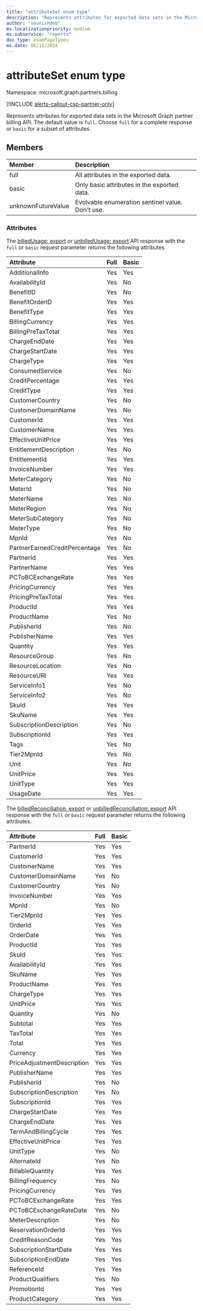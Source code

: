 ```yaml
---
title: "attributeSet enum type"
description: "Represents attributes for exported data sets in the Microsoft Graph partner billing API."
author: "sourishdeb"
ms.localizationpriority: medium
ms.subservice: "reports"
doc_type: enumPageTypes
ms.date: 06/11/2024
---
```


# attributeSet enum type

Namespace: microsoft.graph.partners.billing

[!INCLUDE [alerts-callout-csp-partner-only](../includes/alerts-callout-csp-partner-only.md)]

Represents attributes for exported data sets in the Microsoft Graph partner billing API. The default value is `full`. Choose `full` for a complete response or `basic` for a subset of attributes.

## Members

| Member             | Description                                      |
|:-------------------|:-------------------------------------------------|
| full               | All attributes in the exported data.             |
| basic              | Only basic attributes in the exported data.      |
| unknownFutureValue | Evolvable enumeration sentinel value. Don't use. |

### Attributes

The [billedUsage: export](../api/partners-billing-billedusage-export.md) or [unbilledUsage: export](../api/partners-billing-unbilledusage-export.md) API response with the `full` or `basic` request parameter returns the following attributes.

| Attribute                     | Full | Basic |
|:------------------------------|:-----|:------|
| AdditionalInfo                | Yes  | Yes   |
| AvailabilityId                | Yes  | No    |
| BenefitID                     | Yes  | No    |
| BenefitOrderID                | Yes  | Yes   |
| BenefitType                   | Yes  | Yes   |
| BillingCurrency               | Yes  | Yes   |
| BillingPreTaxTotal            | Yes  | Yes   |
| ChargeEndDate                 | Yes  | Yes   |
| ChargeStartDate               | Yes  | Yes   |
| ChargeType                    | Yes  | Yes   |
| ConsumedService               | Yes  | No    |
| CreditPercentage              | Yes  | Yes   |
| CreditType                    | Yes  | Yes   |
| CustomerCountry               | Yes  | No    |
| CustomerDomainName            | Yes  | No    |
| CustomerId                    | Yes  | Yes   |
| CustomerName                  | Yes  | Yes   |
| EffectiveUnitPrice            | Yes  | Yes   |
| EntitlementDescription        | Yes  | No    |
| EntitlementId                 | Yes  | Yes   |
| InvoiceNumber                 | Yes  | Yes   |
| MeterCategory                 | Yes  | No    |
| MeterId                       | Yes  | No    |
| MeterName                     | Yes  | No    |
| MeterRegion                   | Yes  | No    |
| MeterSubCategory              | Yes  | No    |
| MeterType                     | Yes  | No    |
| MpnId                         | Yes  | No    |
| PartnerEarnedCreditPercentage | Yes  | No    |
| PartnerId                     | Yes  | Yes   |
| PartnerName                   | Yes  | Yes   |
| PCToBCExchangeRate            | Yes  | Yes   |
| PricingCurrency               | Yes  | Yes   |
| PricingPreTaxTotal            | Yes  | Yes   |
| ProductId                     | Yes  | Yes   |
| ProductName                   | Yes  | No    |
| PublisherId                   | Yes  | No    |
| PublisherName                 | Yes  | Yes   |
| Quantity                      | Yes  | Yes   |
| ResourceGroup                 | Yes  | No    |
| ResourceLocation              | Yes  | No    |
| ResourceURI                   | Yes  | Yes   |
| ServiceInfo1                  | Yes  | No    |
| ServiceInfo2                  | Yes  | No    |
| SkuId                         | Yes  | Yes   |
| SkuName                       | Yes  | Yes   |
| SubscriptionDescription       | Yes  | No    |
| SubscriptionId                | Yes  | Yes   |
| Tags                          | Yes  | No    |
| Tier2MpnId                    | Yes  | No    |
| Unit                          | Yes  | No    |
| UnitPrice                     | Yes  | Yes   |
| UnitType                      | Yes  | Yes   |
| UsageDate                     | Yes  | Yes   |

The [billedReconciliation: export](../api/partners-billing-billedreconciliation-export.md) or [unbilledReconciliation: export](../api/partners-billing-unbilledreconciliation-export.md) API response with the `full` or `basic` request parameter returns the following attributes.

| Attribute                     | Full | Basic |
|:------------------------------|:-----|:------|
|PartnerId                      | Yes  | Yes   |
|CustomerId                     | Yes  | Yes   |
|CustomerName                   | Yes  | Yes   |
|CustomerDomainName             | Yes  | No    |
|CustomerCountry                | Yes  | No    |
|InvoiceNumber                  | Yes  | Yes   |
|MpnId                          | Yes  | No    |
|Tier2MpnId                     | Yes  | Yes   |
|OrderId                        | Yes  | Yes   |
|OrderDate                      | Yes  | Yes   |
|ProductId                      | Yes  | Yes   |
|SkuId                          | Yes  | Yes   |
|AvailabilityId                 | Yes  | Yes   |
|SkuName                        | Yes  | Yes   |
|ProductName                    | Yes  | Yes   |
|ChargeType                     | Yes  | Yes   |
|UnitPrice                      | Yes  | Yes   |
|Quantity                       | Yes  | No    |
|Subtotal                       | Yes  | Yes   |
|TaxTotal                       | Yes  | Yes   |
|Total                          | Yes  | Yes   |
|Currency                       | Yes  | Yes   |
|PriceAdjustmentDescription     | Yes  | Yes   |
|PublisherName                  | Yes  | Yes   |
|PublisherId                    | Yes  | No    |
|SubscriptionDescription        | Yes  | No    |
|SubscriptionId                 | Yes  | Yes   |
|ChargeStartDate                | Yes  | Yes   |
|ChargeEndDate                  | Yes  | Yes   |
|TermAndBillingCycle            | Yes  | Yes   |
|EffectiveUnitPrice             | Yes  | Yes   |
|UnitType                       | Yes  | No    |
|AlternateId                    | Yes  | No    |
|BillableQuantity               | Yes  | Yes   |
|BillingFrequency               | Yes  | No    |
|PricingCurrency                | Yes  | Yes   |
|PCToBCExchangeRate             | Yes  | Yes   |
|PCToBCExchangeRateDate         | Yes  | No    |
|MeterDescription               | Yes  | No    |
|ReservationOrderId             | Yes  | Yes   |
|CreditReasonCode               | Yes  | Yes   |
|SubscriptionStartDate          | Yes  | Yes   |
|SubscriptionEndDate            | Yes  | Yes   |
|ReferenceId                    | Yes  | Yes   |
|ProductQualifiers              | Yes  | No    |
|PromotionId                    | Yes  | Yes   |
|ProductCategory                | Yes  | Yes   |

<!-- {
  "type": "#page.annotation",
  "description": "attributeSet enum type",
  "keywords": "",
  "section": "documentation",
  "tocPath": "",
  "namespace":"microsoft.graph.partners.billing"
}-->
